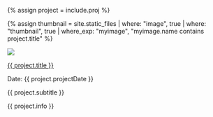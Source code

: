 {% assign project = include.proj %}

{% assign thumbnail = site.static_files | where: "image", true | where: "thumbnail", true | where_exp: "myimage", "myimage.name contains project.title" %}

<div class="portfolioItem">
  <div class="thumb">
    <a href="{{ project.url }}">
      <img class="thumbnail" src="{{ thumbnail[0].path }}"/>
    </a>
  </div>
  <div class="desc">
    <p>
      <a href="{{ project.url }}">{{ project.title }}</a>
    </p>
    <p class="projDate">
      Date: {{ project.projectDate }}
    </p>
    <p class="projectSubtitle">
      {{ project.subtitle }}
    </p>
    <p>
      {{ project.info }}
    </p>
  </div>
</div>